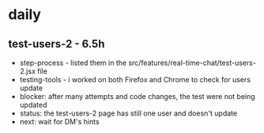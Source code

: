 # daily

## test-users-2 - 6.5h
* step-process - listed them in the src/features/real-time-chat/test-users-2.jsx file
* testing-tools - i worked on both Firefox and Chrome to check for users update
* blocker: after many attempts and code changes, the test were not being updated
* status: the test-users-2 page has still one user and doesn't update
* next: wait for DM's hints